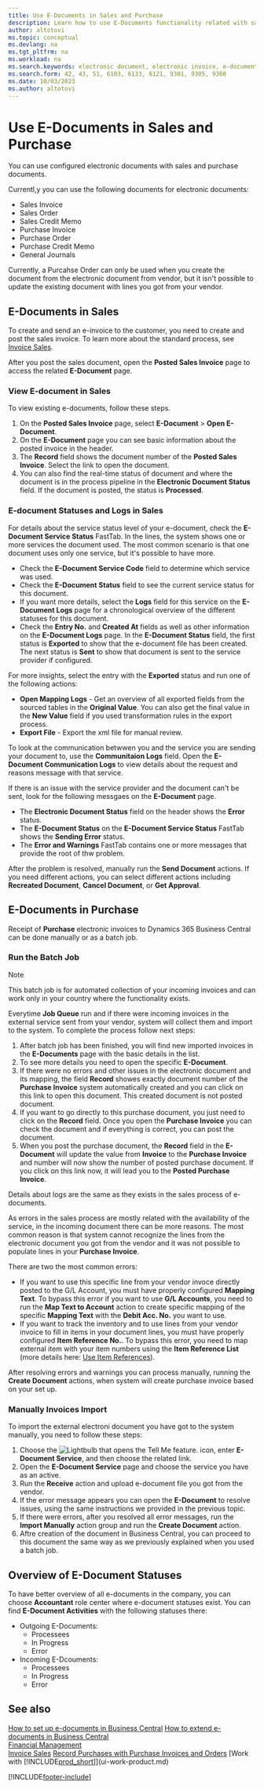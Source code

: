 ```yaml
---
title: Use E-Documents in Sales and Purchase
description: Learn how to use E-Documents functionality related with sales and purchase invoices.
author: altotovi
ms.topic: conceptual
ms.devlang: na
ms.tgt_pltfrm: na
ms.workload: na
ms.search.keywords: electronic document, electronic invoice, e-document, e-invoice, sales, purchase
ms.search.form: 42, 43, 51, 6103, 6133, 6121, 9301, 9305, 9308
ms.date: 10/03/2023
ms.author: altotovi
---
```


# Use E-Documents in Sales and Purchase  

You can use configured electronic documents with sales and purchase documents.  

Currentl,y you can use the following documents for electronic documents: 

 - Sales Invoice
 - Sales Order
 - Sales Credit Memo
 - Purchase Invoice
 - Purchase Order
 - Purchase Credit Memo
 - General Journals  

Currently, a Purcahse Order can only be used when you create the document from the electronic document from vendor, but it isn't possible to update the existing document with lines you got from your vendor.  

## E-Documents in Sales   

To create and send an e-invoice to the customer, you need to create and post the sales invoice. To learn more about the standard process, see [Invoice Sales](sales-how-invoice-sales.md). 

After you post the sales document, open the **Posted Sales Invoice** page to access the related **E-Document** page.

### View E-document in Sales

To view existing e-documents, follow these steps. 

1. On the **Posted Sales Invoice** page, select **E-Document** > **Open E-Document**.   
2. On the **E-Document** page you can see basic information about the posted invoice in the header. 
3. The **Record** field shows the document number of the **Posted Sales Invoice**. Select the link to open the document.
4. You can also find the real-time status of document and where the document is in the process pipeline in the **Electronic Document Status** field. If the document is posted, the status is **Processed**.

### E-document Statuses and Logs in Sales

For details about the service status level of your e-document, check the **E-Document Service Status** FastTab. In the lines, the system shows one or more services the document used. The most common scenario is that one document uses only one service, but it's possible to have more.   

- Check the **E-Document Service Code** field to determine which service was used.
- Check the **E-Document Status** field to see the current service status for this document.
- If you want more details, select the **Logs** field for this service on the **E-Document Logs** page for a chronological overview of the different statuses for this document.
- Check the **Entry No.** and **Created At** fields as well as other information on the **E-Document Logs** page. In the **E-Document Status** field, the first status is **Exported** to show that the e-document file has been created. The next status is **Sent** to show that document is sent to the service provider if configured. 

For more insights, select the entry with the **Exported** status and run one of the following actions:  

- **Open Mapping Logs** - Get an overview of all exported fields from the sourced tables in the **Original Value**. You can also get the final value in the **New Value** field if you used transformation rules in the export process.  
- **Export File** - Export the xml file for manual review.   

To look at the communication betwwen you and the service you are sending your document to, use the **Communitaion Logs** field. Open the **E-Document Communication Logs** to view details about the request and reasons message with that service.  

If there is an issue with the service provider and the document can't be sent, look for the following messgaes on the **E-Document** page. 

- The **Electronic Document Status** field on the header shows the **Error** status.  
- The **E-Document Status** on the **E-Document Service Status** FastTab shows the **Sending Error** status. 
- The **Error and Warnings** FastTab contains one or more messages that provide the root of thw problem.

After the problem is resolved, manually run the **Send Document** actions. If you need different actions, you can select different actions including **Recreated Document**, **Cancel Document**, or **Get Approval**.  

## E-Documents in Purchase  

Receipt of **Purchase** electronic invoices to Dynamics 365 Business Central can be done manually or as a batch job.  

### Run the Batch Job 

 > [!NOTE]
 > This batch job is for automated collection of your incoming invoices and can work only in your country where the functionality exists. 

Everytime **Job Queue** run and if there were incoming invoices in the external service sent from your vendor, system will collect them and import to the system. To complete the process follow next steps:  

1. After batch job has been finished, you will find new imported invoices in the **E-Documents** page with the basic details in the list.
2. To see more details you need to open the specific **E-Document**.
3. If there were no errors and other issues in the electronic document and its mapping, the field **Record** showes exactly document number of the **Purchase Invoice** system automatically created and you can click on this link to open this document. This created document is not posted document.
4. If you want to go directly to this purchase document, you just need to click on the **Record** field. Once you open the **Purchase Invoice** you can check the document and if everything is correct, you can post the document.
5. When you post the purchase document, the **Record** field in the **E-Document** will update the value from **Invoice** to the **Purchase Invoice** and number will now show the number of posted purchase document. If you click on this link now, it will lead you to the **Posted Purchase Invoice**.  

Details about logs are the same as they exists in the sales process of e-documents.   

As errors in the sales process are mostly related with the availability of the service, in the incoming document there can be more reasons. The most common reason is that system cannot recognize the lines from the electronic document you got from the vendor and it was not possible to populate lines in your **Purchase Invoice**.  

There are two the most common errors:  

- If you want to use this specific line from your vendor invoce directly posted to the G/L Account, you must have properly configured **Mapping Text**. To bypass this error if you want to use **G/L Accounts**, you need to run the **Map Text to Account** action to create specific mapping of the specific **Mapping Text** with the **Debit Acc. No.** you want to use.  
- If you want to track the inventory and to use lines from your vendor invoice to fill in items in your document lines, you must have properly configured **Item Reference No.**. To bypass this error, you need to map external item with your item numbers using the **Item Reference List** (more details here: [Use Item References](inventory-how-use-item-cross-refs.md)).

After resolving errors and warnings you can process manually, running the **Create Document** actions, when system will create purchase invoice based on your set up.

### Manually Invoices Import 

To import the external electroni document you have got to the system manually, you need to follow these steps: 

1. Choose the ![Lightbulb that opens the Tell Me feature.](media/ui-search/search_small.png "Tell me what you want to do") icon, enter **E-Document Service**, and then choose the related link.
2. Open the **E-Document Service** page and choose the service you have as an active. 
3. Run the **Receive** action and upload e-document file you got from the vendor.   
4. If the error message appears you can open the **E-Document** to resolve issues, using the same instructions we provided in the previous topic.
5. If there were errors, after you resolved all error messages, run the **Import Manually** action group and run the **Create Document** action.
6. Aftre creation of the document in Business Central, you can proceed to this document the same way as we previously explained when you used a batch job.  

## Overview of E-Document Statuses 

To have better overview of all e-documents in the company, you can choose **Accountant** role center where e-document statuses exist. You can find **E-Document Activities** with the following statuses there:  
- Outgoing E-Documents:
   - Processees
   - In Progress
   - Error
- Incoming E-Dcouments:
   - Processees
   - In Progress
   - Error
 

## See also

[How to set up e-documents in Business Central](finance-how-setup-edocuments.md) 
[How to extend e-documents in Business Central](finance-how-extend-edocuments.md)  
[Financial Management](finance.md)  
[Invoice Sales](sales-how-invoice-sales.md) 
[Record Purchases with Purchase Invoices and Orders](purchasing-how-record-purchases.md)
[Work with [!INCLUDE[prod_short](includes/prod_short.md)]](ui-work-product.md)  

[!INCLUDE[footer-include](includes/footer-banner.md)]
